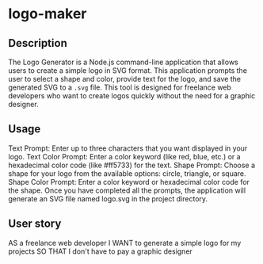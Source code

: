 # logo-maker


## Description

The Logo Generator is a Node.js command-line application that allows users to create a simple logo in SVG format. This application prompts the user to select a shape and color, provide text for the logo, and save the generated SVG to a `.svg` file. This tool is designed for freelance web developers who want to create logos quickly without the need for a graphic designer.


## Usage
Text Prompt: Enter up to three characters that you want displayed in your logo.
Text Color Prompt: Enter a color keyword (like red, blue, etc.) or a hexadecimal color code (like #ff5733) for the text.
Shape Prompt: Choose a shape for your logo from the available options: circle, triangle, or square.
Shape Color Prompt: Enter a color keyword or hexadecimal color code for the shape.
Once you have completed all the prompts, the application will generate an SVG file named logo.svg in the project directory.

## User story
AS a freelance web developer
I WANT to generate a simple logo for my projects
SO THAT I don't have to pay a graphic designer

